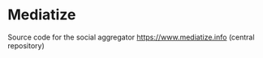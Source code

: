 Mediatize
=========

Source code for the social aggregator https://www.mediatize.info (central repository) 
